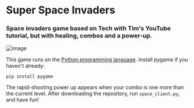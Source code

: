 ﻿# Super Space Invaders

### Space invaders game based on Tech with Tim's YouTube tutorial, but with healing, combos and a power-up.

![image](https://user-images.githubusercontent.com/76597978/169671612-326a1d8e-24c5-49e0-ac24-daacd311edb7.png)

This game runs on the [Python programming language](python.org). Install pygame if you haven't already:

`pip install pygame`

The rapid-shooting power up appears when your combo is one more than the current level.
After downloading the repository, run `space_client.py`, and have fun! 
